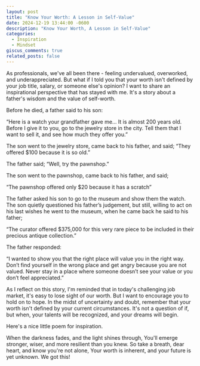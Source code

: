 ```yaml
---
layout: post
title: "Know Your Worth: A Lesson in Self-Value"
date: 2024-12-19 13:44:00 -0600
description: "Know Your Worth, A Lesson in Self-Value"
categories: 
  - Inspiration
  - Mindset
giscus_comments: true
related_posts: false
---
```



As professionals, we've all been there - feeling undervalued, overworked, and underappreciated. But what if I told you that your worth isn't defined by your job title, salary, or someone else's opinion? I want to share an inspirational perspective that has stayed with me. It's a story about a father's wisdom and the value of self-worth.

Before he died, a father said to his son:

“Here is a watch your grandfather gave me… It is almost 200 years old. Before I give it to you, go to the jewelry store in the city. Tell them that I want to sell it, and see how much they offer you.”

The son went to the jewelry store, came back to his father, and said; “They offered $100 because it is so old.”

The father said; “Well, try the pawnshop.”

The son went to the pawnshop, came back to his father, and said;

“The pawnshop offered only $20 because it has a scratch”

The father asked his son to go to the museum and show them the watch.
The son quietly questioned his father’s judgement, but still, willing to act on his last wishes he went to the museum, when he came back he said to his father; 

“The curator offered $375,000 for this very rare piece to be included in their precious antique collection.”

The father responded:

“I wanted to show you that the right place will value you in the right way. Don’t find yourself in the wrong place and get angry because you are not valued. Never stay in a place where someone doesn’t see your value or you don’t feel appreciated.”

As I reflect on this story, I'm reminded that in today's challenging job market, it's easy to lose sight of our worth. But I want to encourage you to hold on to hope. In the midst of uncertainty and doubt, remember that your worth isn't defined by your current circumstances. It's not a question of if, but when, your talents will be recognized, and your dreams will begin.

Here's a nice little poem for inspiration.

When the darkness fades, and the light shines through,
You'll emerge stronger, wiser, and more resilient than you knew.
So take a breath, dear heart, and know you're not alone,
Your worth is inherent, and your future is yet unknown.
We got this!



